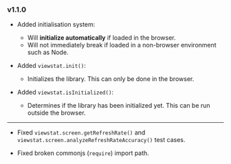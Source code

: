 ### v1.1.0

 - Added initialisation system:
	- Will **initialize automatically** if loaded in the browser.
	- Will not immediately break if loaded in a non-browser environment such as Node.

 - Added <code>viewstat.init()</code>:
	- Initializes the library. This can only be done in the browser.

 - Added <code>viewstat.isInitialized()</code>:
	- Determines if the library has been initialized yet. This can be run outside the browser.

--------------------------

 - Fixed <code>viewstat.screen.getRefreshRate()</code> and <code>viewstat.screen.analyzeRefreshRateAccuracy()</code> test cases.

 - Fixed broken commonjs (<code>require</code>) import path.
